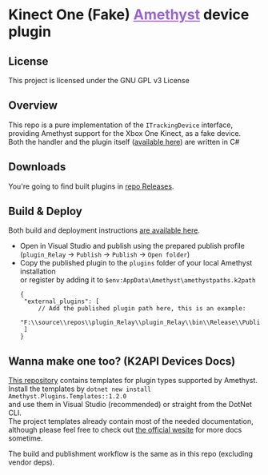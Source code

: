 <h1 dir=auto>
<b>Kinect One (Fake)</b>
<a style="color:#9966cc;" href="https://github.com/KinectToVR/Amethyst">Amethyst</a>
<text>device plugin</text>
</h1>

## **License**
This project is licensed under the GNU GPL v3 License 

## **Overview**
This repo is a pure implementation of the `ITrackingDevice` interface,  
providing Amethyst support for the Xbox One Kinect, as a fake device.  
Both the handler and the plugin itself ([available here](https://github.com/KimihikoAkayasaki/plugin_Relay/tree/main/plugin_Relay)) are written in C#

## **Downloads**
You're going to find built plugins in [repo Releases](https://github.com/KimihikoAkayasaki/plugin_Relay/releases/latest).

## **Build & Deploy**
Both build and deployment instructions [are available here](https://github.com/KimihikoAkayasaki/plugin_Relay/blob/main/.github/workflows/build.yml).
 - Open in Visual Studio and publish using the prepared publish profile  
   (`plugin_Relay` → `Publish` → `Publish` → `Open folder`)
 - Copy the published plugin to the `plugins` folder of your local Amethyst installation  
   or register by adding it to `$env:AppData\Amethyst\amethystpaths.k2path`
   ```jsonc
   {
    "external_plugins": [
        // Add the published plugin path here, this is an example:
        "F:\\source\\repos\\plugin_Relay\\plugin_Relay\\bin\\Release\\Publish"
    ]
   }
   ```

## **Wanna make one too? (K2API Devices Docs)**
[This repository](https://github.com/KinectToVR/Amethyst.Plugins.Templates) contains templates for plugin types supported by Amethyst.<br>
Install the templates by `dotnet new install Amethyst.Plugins.Templates::1.2.0`  
and use them in Visual Studio (recommended) or straight from the DotNet CLI.  
The project templates already contain most of the needed documentation,  
although please feel free to check out [the official wesite](https://docs.k2vr.tech/) for more docs sometime.

The build and publishment workflow is the same as in this repo (excluding vendor deps).  